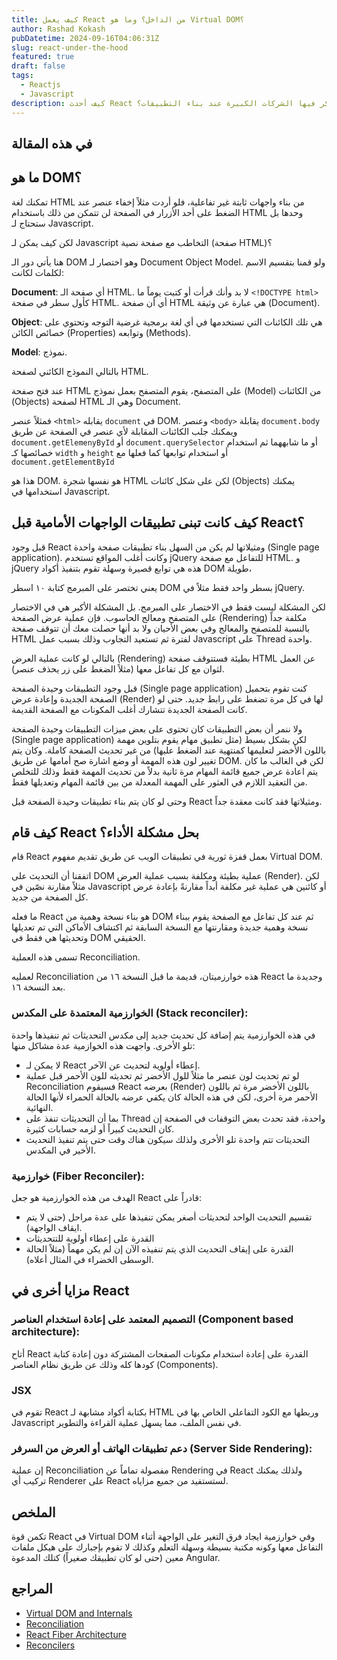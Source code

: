 ```yaml
---
title: كيف يعمل React من الداخل؟ وما هو Virtual DOM؟
author: Rashad Kokash
pubDatetime: 2024-09-16T04:06:31Z
slug: react-under-the-hood
featured: true
draft: false
tags:
  - Reactjs
  - Javascript
description: كيف أحدث React ثورةً في بناء الواجهات الأمامية ولماذا يعتبر من أولى المكاتب التي تفكر فيها الشركات الكبيرة عند بناء التطبيقات؟
---
```


## في هذه المقالة

## ما هو DOM؟

تمكنك لغة HTML من بناء واجهات ثابتة غير تفاعلية، فلو أردت مثلاً إخفاء عنصر عند الضغط على أحد الأزرار في الصفحة لن تتمكن من ذلك باستخدام HTML وحدها بل ستحتاج لـ Javascript.

لكن كيف يمكن لـ Javascript التخاطب مع صفحة نصية (صفحة HTML)؟

هنا يأتي دور الـ DOM وهو اختصار لـ Document Object Model. ولو قمنا بتقسيم الاسم لكلمات لكانت:

**Document**: أي صفحة الـ HTML. لا بد وأنك قرأت أو كتبت يوماً ما `<!DOCTYPE html>` كأول سطر في صفحة HTML. أي أن صفحة HTML هي عبارة عن وثيقة (Document).

**Object**: هي تلك الكائنات التي تستخدمها في أي لغة برمجية غرضية التوجه وتحتوي على خصائص الكائن (Properties) وتوابعه (Methods).

**Model**: نموذج.

بالتالي النموذج الكائني لصفحة HTML.

عند فتح صفحة HTML على المتصفح، يقوم المتصفح بعمل نموذج (Model) من الكائنات (Objects) لصفحة HTML وهي الـ Document.

فمثلاً عنصر `<html>` يقابله `document` في DOM. وعنصر `<body>` يقابلة `document.body` ويمكنك جلب الكائنات المقابلة لأي عنصر في الصفحة عن طريق `document.getElemenyById` أو `document.querySelector` أو ما شابههما ثم استخدام خصائصها كـ `width` و `height` أو استخدام توابعها كما فعلها مع `document.getElementById`

هذا هو DOM. هو نفسها شجرة HTML لكن على شكل كائنات (Objects) يمكنك استخدامها في Javascript.

## كيف كانت تبنى تطبيقات الواجهات الأمامية قبل React؟

قبل وجود React ومثيلاتها لم يكن من السهل بناء تطبيقات صفحة واحدة (Single page application). وكانت أغلب المواقع تستخدم jQuery للتفاعل مع صفحة HTML.
و jQuery هذه هي توابع قصيرة وسهلة تقوم بتنفيذ أكواد DOM طويلة،

يعني تختصر على المبرمج كتابة ١٠ اسطر DOM بسطر واحد فقط مثلاً في jQuery.

لكن المشكلة ليست فقط في الاختصار على المبرمج. بل المشكلة الأكبر هي في الاختصار على المتصفح ومعالج الحاسوب. فإن عملية عرض الصفحة (Rendering) مكلفة جداً بالنسبة للمتصفح والمعالج وفي بعض الأحيان ولا بد أنها حصلت معك أن تتوقف صفحة HTML لفترة ثم تستعيد التجاوب وذلك بسبب عمل Javascript على Thread واحدة.

بالتالي لو كانت عملية العرض (Rendering) بطيئة فستتوقف صفحة HTML عن العمل لثوان مع كل تفاعل معها (مثلاً الضغط على زر يحذف عنصر).

قبل وجود التطبيقات وحيدة الصفحة (Single page application) كنت تقوم بتحميل الصفحة الجديدة وإعادة عرض (Render) لها في كل مرة تضغط على رابط جديد. حتى لو كانت الصفحة الجديدة تتشارك أغلب المكونات مع الصفحة القديمة.

ولا ننمر أن بعض التطبيقات كان تحتوى على بعض ميزات التطبيقات وحيدة الصفحة (Single page application) لكن بشكل بسيط (مثل تطبيق مهام يقوم بتلوين مهمة باللون الأخضر لتعليمها كمنتهية عند الضغط عليها) من غير تحديث الصفحة كاملة. وكان يتم تغيير لون هذه المهمة أو وضع اشارة صح أمامها عن طريق DOM. لكن في الغالب ما كان يتم اعادة عرض جميع قائمة المهام مرة ثانية بدلاً من تحديث المهمة فقط وذلك للتخلص من التعقيد اللازم في العثور على المهمة المعدلة من بين قائمة المهام وتعديلها فقط.

وحتى لو كان يتم بناء تطبيقات وحيدة الصفحة قبل React ومثيلاتها فقد كانت معقدة جداً.

## كيف قام React بحل مشكلة الأداء؟

قام React بعمل قفزة ثورية في تطبيقات الويب عن طريق تقديم مفهوم Virtual DOM.

اتفقنا أن التحديث على DOM عملية بطيئة ومكلفة بسبب عملية العرض (Render). لكن مثلاً مقارنة نصّين في Javascript أو كائنين هي عملية غير مكلفة أبداً مقارنةً بإعادة عرض كل الصفحة من جديد.

ما فعله React هو بناء نسخة وهمية من DOM ثم عند كل تفاعل مع الصفحة يقوم ببناء نسخة وهمية جديدة ومقارنتها مع النسخة السابقة ثم اكتشاف الأماكن التي تم تعديلها وتحديثها هي فقط في DOM الحقيقي.

تسمى هذه العملية Reconciliation.

لعمليه Reconciliation هذه خوارزميتان، قديمة ما قبل النسخة ١٦ من React وجديدة ما بعد النسخة ١٦.

### الخوارزمية المعتمدة على المكدس (Stack reconciler):

في هذه الخوارزمية يتم إضافة كل تحديث جديد إلى مكدس التحديثات ثم تنفيذها واحدة تلو الأخرى.
واجهت هذه الخوازمية عدة مشاكل منها:

- لا يمكن لـ React إعطاء أولوية لتحديث عن الآخر.
- لو تم تحديث لون عنصر ما مثلاً للول الأخضر ثم تحديثه للون الأحمر قبل عملية Reconciliation فسيقوم React بعرضه (Render) باللون الأخضر مرة ثم باللون الأحمر مرة أخرى، لكن في هذه الحالة كان يكفي عرضه بالحالة الحمراء لأنها الحالة النهائية.
- بما أن التحديثات تنفذ على Thread واحدة، فقد تحدث بعض التوقفات في الصفحة إن كان التحديث كبيراً أو لزمه حسابات كثيرة.
- التحديثات تتم واحدة تلو الأخرى ولذلك سيكون هناك وقت حتى يتم تنفيذ التحديث الأخير في المكدس.

### خوارزمية (Fiber Reconciler):

الهدف من هذه الخوارزمية هو جعل React قادراً على:

- تقسيم التحديث الواحد لتحديثات أصغر يمكن تنفيذها على عدة مراحل (حتى لا يتم ايقاف الواجهة).
- القدرة على إعطاء أولوية للتتحديثات
- القدرة على إيقاف التحديث الذي يتم تنفيذه الآن إن لم يكن مهماً (مثلاً الحالة الوسطى الخضراء في المثال أعلاه).

## مزايا أخرى في React

### التصميم المعتمد على إعادة استخدام العناصر (Component based architecture):

أتاح React القدرة على إعادة استخدام مكونات الصفحات المشتركة دون إعادة كتابة كودها كله وذلك عن طريق نظام العناصر (Components).

### JSX

تقوم في React بكتابة أكواد مشابهة لـ HTML وربطها مع الكود التفاعلي الخاص بها في Javascript في نفس الملف، مما يسهل عملية القراءة والتطوير.

### دعم تطبيقات الهاتف أو العرض من السرفر (Server Side Rendering):

إن عملية Reconciliation مفصولة تماماً عن Rendering في React ولذلك يمكنك تركيب أي Renderer على React لستستفيد من جميع مزاياه.

## الملخص

تكمن قوة React في Virtual DOM وفي خوارزمية ايجاد فرق التغير على الواجهة أثناء التفاعل معها وكونه مكتبة بسيطة وسهلة التعلم وكذلك لا تقوم بإجبارك على هيكل ملفات معين (حتى لو كان تطبيقك صغيراً) كتلك المدعوة Angular.

## المراجع

- [Virtual DOM and Internals](https://legacy.reactjs.org/docs/faq-internals.html)
- [Reconciliation](https://legacy.reactjs.org/docs/reconciliation.html#gatsby-focus-wrapper)
- [React Fiber Architecture](https://github.com/acdlite/react-fiber-architecture)
- [Reconcilers](https://legacy.reactjs.org/docs/codebase-overview.html#reconcilers)
